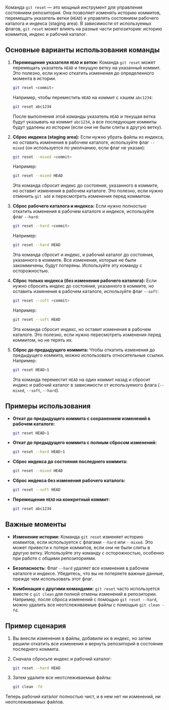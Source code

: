Команда `git reset` — это мощный инструмент для управления состоянием репозитория. Она позволяет изменять историю коммитов, перемещать указатель ветки (`HEAD`) и управлять состоянием рабочего каталога и индекса (staging area). В зависимости от используемых флагов, `git reset` может влиять на разные части репозитория: историю коммитов, индекс и рабочий каталог.

## Основные варианты использования команды

1. **Перемещение указателя `HEAD` и ветки:**
   Команда `git reset` может перемещать указатель `HEAD` и текущую ветку на указанный коммит. Это полезно, если нужно откатить изменения до определенного момента в истории.

   ```bash
   git reset <commit>
   ```

   Например, чтобы переместить `HEAD` на коммит с хэшем `abc1234`:

   ```bash
   git reset abc1234
   ```

   После выполнения этой команды указатель `HEAD` и текущая ветка будут указывать на коммит `abc1234`, а все последующие коммиты будут удалены из истории (если они не были слиты в другую ветку).

2. **Сброс индекса (staging area):**
   Если нужно убрать файлы из индекса, но оставить изменения в рабочем каталоге, используйте флаг `--mixed` (он используется по умолчанию, если флаг не указан):

   ```bash
   git reset --mixed <commit>
   ```

   Например:

   ```bash
   git reset --mixed HEAD
   ```

   Эта команда сбросит индекс до состояния, указанного в коммите, но оставит изменения в рабочем каталоге. Это полезно, если нужно отменить `git add` и пересмотреть изменения перед коммитом.

3. **Сброс рабочего каталога и индекса:**
   Если нужно полностью откатить изменения в рабочем каталоге и индексе, используйте флаг `--hard`:

   ```bash
   git reset --hard <commit>
   ```

   Например:

   ```bash
   git reset --hard HEAD
   ```

   Эта команда сбросит и индекс, и рабочий каталог до состояния, указанного в коммите. Все изменения, которые не были закоммичены, будут потеряны. Используйте эту команду с осторожностью.

4. **Сброс только индекса (без изменения рабочего каталога):**
   Если нужно сбросить индекс до состояния, указанного в коммите, но оставить изменения в рабочем каталоге, используйте флаг `--soft`:

   ```bash
   git reset --soft <commit>
   ```

   Например:

   ```bash
   git reset --soft HEAD
   ```

   Эта команда сбросит индекс, но оставит изменения в рабочем каталоге. Это полезно, если нужно пересмотреть изменения перед коммитом, но не терять их.

5. **Сброс до предыдущего коммита:**
   Чтобы откатить изменения до предыдущего коммита, можно использовать относительные ссылки. Например:

   ```bash
   git reset HEAD~1
   ```

   Эта команда переместит `HEAD` на один коммит назад и сбросит индекс и рабочий каталог в зависимости от используемого флага (`--mixed`, `--soft`, `--hard`).

## Примеры использования

- **Откат до предыдущего коммита с сохранением изменений в рабочем каталоге:**

  ```bash
  git reset HEAD~1
  ```

- **Откат до предыдущего коммита с полным сбросом изменений:**

  ```bash
  git reset --hard HEAD~1
  ```

- **Сброс индекса до состояния последнего коммита:**

  ```bash
  git reset --mixed HEAD
  ```

- **Сброс индекса без изменения рабочего каталога:**

  ```bash
  git reset --soft HEAD
  ```

- **Перемещение `HEAD` на конкретный коммит:**

  ```bash
  git reset abc1234
  ```

## Важные моменты

- **Изменение истории:** Команда `git reset` изменяет историю коммитов, если используется с флагами `--hard` или `--mixed`. Это может привести к потере коммитов, если они не были слиты в другую ветку. Используйте эту команду с осторожностью, особенно при работе с общими репозиториями.

- **Безопасность:** Флаг `--hard` удаляет все изменения в рабочем каталоге и индексе. Убедитесь, что вы не потеряете важные данные, прежде чем использовать этот флаг.

- **Комбинация с другими командами:** `git reset` часто используется вместе с `git clean` для полной отмены изменений в репозитории. Например, после сброса изменений с помощью `git reset --hard`, можно удалить все неотслеживаемые файлы с помощью `git clean -fd`.

## Пример сценария

1. Вы внесли изменения в файлы, добавили их в индекс, но затем решили откатить все изменения и вернуть репозиторий в состояние последнего коммита.
2. Сначала сбросьте индекс и рабочий каталог:

   ```bash
   git reset --hard HEAD
   ```

3. Затем удалите все неотслеживаемые файлы:

   ```bash
   git clean -fd
   ```

Теперь рабочий каталог полностью чист, и в нем нет ни изменений, ни неотслеживаемых файлов.